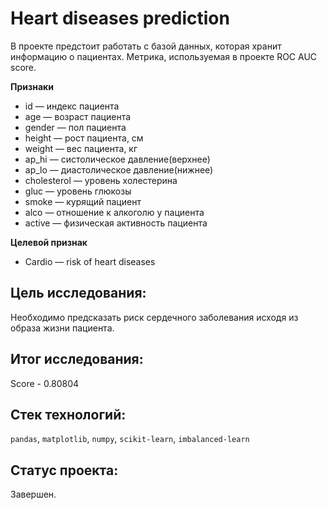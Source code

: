 # Heart diseases prediction

В проекте предстоит работать с базой данных, которая хранит информацию о пациентах. Метрика, используемая в проекте ROC AUC score.

**Признаки**
- id — индекс пациента
- age — возраст пациента
- gender — пол пациента
- height — рост пациента, см
- weight — вес пациента, кг
- ap_hi — систолическое давление(верхнее)
- ap_lo — диастолическое давление(нижнее)
- cholesterol — уровень холестерина
- gluc — уровень глюкозы
- smoke — курящий пациент
- alco — отношение к алкоголю у пациента
- active — физическая активность пациента

**Целевой признак**
- Cardio — risk of heart diseases


## Цель исследования:

Необходимо предсказать риск сердечного заболевания исходя из образа жизни пациента.

## Итог исследования:

Score - 0.80804

## Стек технологий:

`pandas`, `matplotlib`, `numpy`, `scikit-learn`, `imbalanced-learn`

## Статус проекта:

Завершен.

